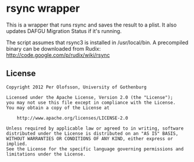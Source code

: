 rsync wrapper
=============

This is a wrapper that runs rsync and saves the result to a plist. It also updates DAFGU Migration Status if it's running.

The script assumes that rsync3 is installed in /usr/local/bin. A precompiled binary can be downloaded from Rudix: http://code.google.com/p/rudix/wiki/rsync

License
-------

    Copyright 2012 Per Olofsson, University of Gothenburg
    
    Licensed under the Apache License, Version 2.0 (the "License");
    you may not use this file except in compliance with the License.
    You may obtain a copy of the License at
    
        http://www.apache.org/licenses/LICENSE-2.0
    
    Unless required by applicable law or agreed to in writing, software
    distributed under the License is distributed on an "AS IS" BASIS,
    WITHOUT WARRANTIES OR CONDITIONS OF ANY KIND, either express or implied.
    See the License for the specific language governing permissions and
    limitations under the License.

